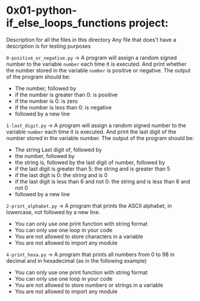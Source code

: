 # 0x01-python-if_else_loops_functions project:

Description for all the files in this directory
Any file that does't have a description is for testing purposes


`0-positive_or_negative.py` -> A program will assign a random signed number to the variable `number` each time it is executed.
And print whether the number stored in the variable `number` is positive or negative.
The output of the program should be:
- The number, followed by
- if the number is greater than 0: is positive
- if the number is 0: is zero
- if the number is less than 0: is negative
- followed by a new line


`1-last_digit.py` -> A program will assign a random signed number to the variable `number` each time it is executed.
And print the last digit of the number stored in the variable number.
The output of the program should be:
- The string Last digit of, followed by
- the number, followed by
- the string is, followed by the last digit of number, followed by
- if the last digit is greater than 5: the string and is greater than 5
- if the last digit is 0: the string and is 0
- if the last digit is less than 6 and not 0: the string and is less than 6 and not 0
- followed by a new line


`2-print_alphabet.py` -> A program that prints the ASCII alphabet, in lowercase, not followed by a new line.
- You can only use one print function with string format
- You can only use one loop in your code
- You are not allowed to store characters in a variable
- You are not allowed to import any module


`4-print_hexa.py` -> A program that prints all numbers from 0 to 98 in decimal and in hexadecimal (as in the following example)
- You can only use one print function with string format
- You can only use one loop in your code
- You are not allowed to store numbers or strings in a variable
- You are not allowed to import any module

